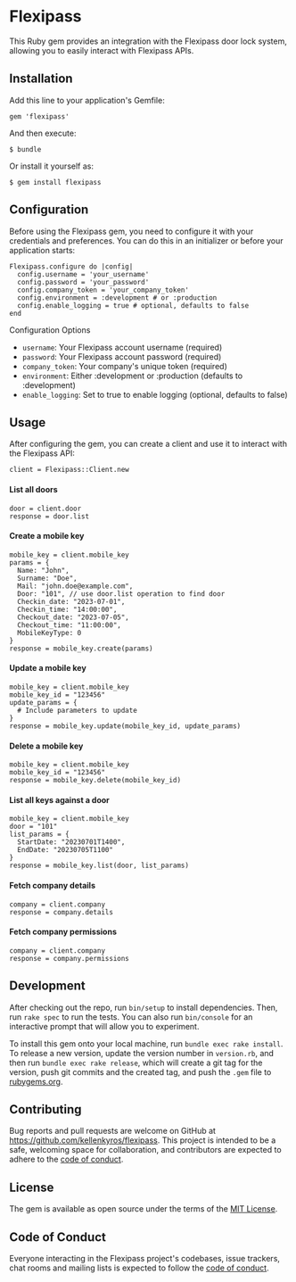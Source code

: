# Flexipass

This Ruby gem provides an integration with the Flexipass door lock system, allowing you to easily interact with Flexipass APIs.

## Installation

Add this line to your application's Gemfile:

`gem 'flexipass'`

And then execute: 

`$ bundle`

Or install it yourself as:

`$ gem install flexipass`

## Configuration
Before using the Flexipass gem, you need to configure it with your credentials and preferences. You can do this in an initializer or before your application starts:
```
Flexipass.configure do |config|
  config.username = 'your_username'
  config.password = 'your_password'
  config.company_token = 'your_company_token'
  config.environment = :development # or :production
  config.enable_logging = true # optional, defaults to false
end
```
Configuration Options

* `username`: Your Flexipass account username (required)
* `password`: Your Flexipass account password (required)
* `company_token`: Your company's unique token (required)
* `environment`: Either :development or :production (defaults to :development)
* `enable_logging`: Set to true to enable logging (optional, defaults to false)

## Usage
After configuring the gem, you can create a client and use it to interact with the Flexipass API:
```
client = Flexipass::Client.new
```

#### List all doors
```
door = client.door
response = door.list
```

#### Create a mobile key

```
mobile_key = client.mobile_key
params = {
  Name: "John",
  Surname: "Doe",
  Mail: "john.doe@example.com",
  Door: "101", // use door.list operation to find door
  Checkin_date: "2023-07-01",
  Checkin_time: "14:00:00",
  Checkout_date: "2023-07-05",
  Checkout_time: "11:00:00",
  MobileKeyType: 0
}
response = mobile_key.create(params)
```

#### Update a mobile key

```
mobile_key = client.mobile_key
mobile_key_id = "123456"
update_params = {
  # Include parameters to update
}
response = mobile_key.update(mobile_key_id, update_params)
```

#### Delete a mobile key 
```
mobile_key = client.mobile_key
mobile_key_id = "123456"
response = mobile_key.delete(mobile_key_id)
```

#### List all keys against a door
```
mobile_key = client.mobile_key
door = "101"
list_params = {
  StartDate: "20230701T1400",
  EndDate: "20230705T1100"
}
response = mobile_key.list(door, list_params)
```

#### Fetch company details
```
company = client.company
response = company.details
```

#### Fetch company permissions
```
company = client.company
response = company.permissions
```

## Development

After checking out the repo, run `bin/setup` to install dependencies. Then, run `rake spec` to run the tests. You can also run `bin/console` for an interactive prompt that will allow you to experiment.

To install this gem onto your local machine, run `bundle exec rake install`. To release a new version, update the version number in `version.rb`, and then run `bundle exec rake release`, which will create a git tag for the version, push git commits and the created tag, and push the `.gem` file to [rubygems.org](https://rubygems.org).

## Contributing

Bug reports and pull requests are welcome on GitHub at https://github.com/kellenkyros/flexipass. This project is intended to be a safe, welcoming space for collaboration, and contributors are expected to adhere to the [code of conduct](https://github.com/[USERNAME]/flexipass/blob/main/CODE_OF_CONDUCT.md).

## License

The gem is available as open source under the terms of the [MIT License](https://opensource.org/licenses/MIT).

## Code of Conduct

Everyone interacting in the Flexipass project's codebases, issue trackers, chat rooms and mailing lists is expected to follow the [code of conduct](https://github.com/[USERNAME]/flexipass/blob/main/CODE_OF_CONDUCT.md).
